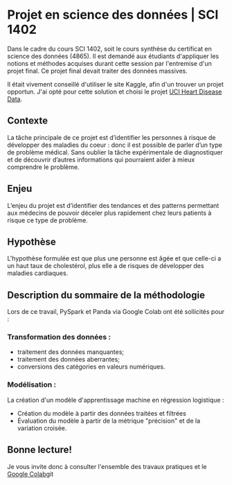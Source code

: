 # Projet en science des données | SCI 1402
Dans le cadre du cours SCI 1402, soit le cours synthèse du certificat en science des données (4865).
Il est demandé aux étudiants d'appliquer les notions et méthodes acquises durant cette session par l'entremise 
d'un projet final. Ce projet final devait traiter des données massives.


Il était vivement conseillé d'utiliser le site Kaggle, afin d'un trouver un projet opportun. J'ai 
opté pour cette solution et choisi le projet [UCI Heart Disease Data](https://www.kaggle.com/datasets/redwankarimsony/heart-disease-data).


## Contexte 
La tâche principale de ce projet est d’identifier les personnes à risque de développer des maladies du coeur : donc il est possible de parler d’un type de problème médical. 
Sans oublier la tâche expérimentale de diagnostiquer et de découvrir d’autres informations qui pourraient aider à mieux comprendre le problème.


## Enjeu
L’enjeu du projet est d’identifier des tendances et des patterns permettant aux médecins de pouvoir déceler plus rapidement chez leurs patients à risque ce type de problème.


## Hypothèse
L'hypothèse formulée est que plus une personne est âgée et que celle-ci a un haut taux de cholestérol, plus elle a de risques de développer des maladies cardiaques.


## Description du sommaire de la méthodologie
Lors de ce travail, PySpark et Panda via Google Colab ont été sollicités pour :
### Transformation des données :
- traitement des données manquantes; 
- traitement des données aberrantes;
- conversions des catégories en valeurs numériques.
### Modélisation :
La création d'un modèle d'apprentissage machine en régression logistique : 
- Création du modèle à partir des données traitées et filtrées
- Évaluation du modèle à partir de la métrique "précision" et de la variation croisée.


## Bonne lecture!
Je vous invite donc à consulter l'ensemble des travaux pratiques et le [Google Colab](https://colab.research.google.com/drive/1AT9H6Qu6CJifgjlFKNZH_HZl3e-bbb33)git